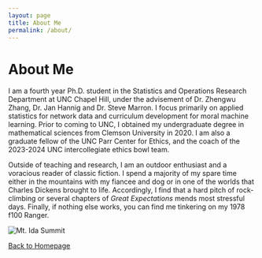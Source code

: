 ```yaml
---
layout: page
title: About Me
permalink: /about/
---
```


# About Me

I am a fourth year Ph.D. student in the Statistics and Operations Research Department at UNC Chapel Hill, under the advisement of Dr. Zhengwu Zhang, Dr. Jan Hannig and Dr. Steve Marron.  I focus primarily on applied statistics for network data and curriculum development for moral machine learning.  Prior to coming to UNC, I obtained my undergraduate degree in mathematical sciences from Clemson University in 2020.  I am also a graduate fellow of the UNC Parr Center for Ethics, and the coach of the 2023-2024 UNC intercollegiate ethics bowl team.  

Outside of teaching and research, I am an outdoor enthusiast and a voracious reader of classic fiction. I spend a majority of my spare time either in the mountains with my fiancee and dog or in one of the worlds that Charles Dickens brought to life.  Accordingly, I find that a hard pitch of rock-climbing or several chapters of *Great Expectations* mends most stressful days.  Finally, if nothing else works, you can find me tinkering on my 1978 f100 Ranger.  

![Mt. Ida Summit](picture/ida.HEIC)

[Back to Homepage](index.md)
